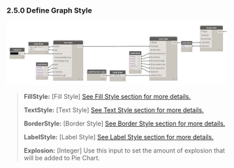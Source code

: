 ### 2.5.0 Define Graph Style

![](charts_09.png)

<blockquote>
<p><b> FillStyle:</b> [Fill Style] <a href="http://konradsobon.gitbooks.io/bumblebee-primer/content/210_fill_style.html">See Fill Style section for more details.</a></p>
<p><b> TextStyle:</b> [Text Style] <a href="http://konradsobon.gitbooks.io/bumblebee-primer/content/220_text_style.html">See Text Style section for more details.</a></p>
<p><b> BorderStyle:</b> [Border Style] <a href="http://konradsobon.gitbooks.io/bumblebee-primer/content/230_border_style.html">See Border Style section for more details.</a></p>
<p><b> LabelStyle:</b> [Label Style] <a href="http://konradsobon.gitbooks.io/bumblebee-primer/content/260_label_style.html">See Label Style section for more details.</a></p>
<p><b> Explosion:</b> [Integer] Use this input to set the amount of explosion that will be added to Pie Chart. </p>
</blockquote>

